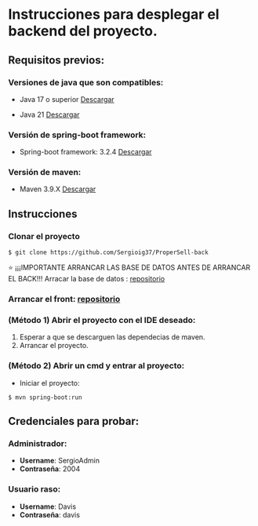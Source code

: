 # Instrucciones para desplegar el backend del proyecto.

## Requisitos previos:
### Versiones de java que son compatibles:

- Java 17 o superior  [Descargar](https://www.oracle.com/java/technologies/javase/jdk17-archive-downloads.html)

- Java 21 [Descargar](https://www.oracle.com/java/technologies/javase/jdk21-archive-downloads.html)

### Versión de spring-boot framework:

-  Spring-boot framework: 3.2.4 [Descargar](https://mvnrepository.com/artifact/org.springframework.boot/spring-boot/3.2.4)

### Versión de maven:

- Maven 3.9.X [Descargar](https://archive.apache.org/dist/maven/maven-3/3.9.0/binaries/apache-maven-3.9.0-bin.zip)


## Instrucciones

### Clonar el proyecto
```
$ git clone https://github.com/Sergioig37/ProperSell-back
```
  :star: ¡¡¡IMPORTANTE ARRANCAR LAS BASE DE DATOS ANTES DE ARRANCAR EL BACK!!!
Arracar la base de datos : [repositorio](https://github.com/Sergioig37/Docker)
### Arrancar el front: [repositorio](https://github.com/Sergioig37/ProperSell-front)

### (Método 1) Abrir el proyecto con el IDE deseado:
1. Esperar a que se descarguen las dependecias de maven.
2. Arrancar el proyecto.

### (Método 2) Abrir un cmd y entrar al proyecto:

- Iniciar el proyecto:

```
$ mvn spring-boot:run
```
## Credenciales para probar:
### Administrador:
- **Username**: SergioAdmin
- **Contraseña**: 2004

### Usuario raso:
-  **Username**: Davis
-  **Contraseña**: davis
    


